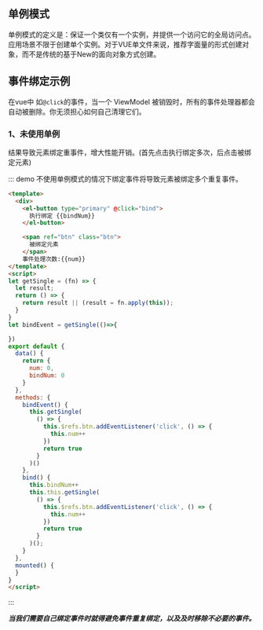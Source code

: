 <style>
.demo-box .el-alert {
  margin: 20px 0 0;
}

.demo-box .el-alert:first-child {
  margin: 0;
  color: #000;
}

.btn {
  display: inline-block;
  line-height: 1;
  white-space: nowrap;
  cursor: pointer;
  background: #fff;
  border: 1px solid #c4c4c4;
  color: #1f2d3d;
  margin: 0;
  padding: 10px 15px;
  border-radius: 4px;
}
</style>

## 单例模式

单例模式的定义是：保证一个类仅有一个实例，并提供一个访问它的全局访问点。应用场景不限于创建单个实例。对于VUE单文件来说，推荐字面量的形式创建对象，而不是传统的基于New的面向对象方式创建。

## 事件绑定示例

在vue中 如`@click`的事件，当一个 ViewModel 被销毁时，所有的事件处理器都会自动被删除。你无须担心如何自己清理它们。

### 1、未使用单例

结果导致元素绑定重事件，增大性能开销。(首先点击执行绑定多次，后点击被绑定元素)


::: demo 不使用单例模式的情况下绑定事件将导致元素被绑定多个重复事件。

```html
<template>
  <div>
    <el-button type="primary" @click="bind">
      执行绑定 {{bindNum}}
    </el-button>

    <span ref="btn" class="btn">
      被绑定元素
    </span>
    事件处理次数:{{num}}
</template>
<script>
let getSingle = (fn) => {
  let result;
  return () => {
    return result || (result = fn.apply(this));
  }
}
let bindEvent = getSingle(()=>{

})
export default {
  data() {
    return {
      num: 0,
      bindNum: 0
    }
  },
  methods: {
    bindEvent() {
      this.getSingle(
        () => {
          this.$refs.btn.addEventListener('click', () => {
            this.num++
          })
          return true
        }
      )()
    },
    bind() {
      this.bindNum++
      this.this.getSingle(
        () => {
          this.$refs.btn.addEventListener('click', () => {
            this.num++
          })
          return true
        }
      )();
    }
  },
  mounted() {
  }
}
</script>
```

:::

***当我们需要自己绑定事件时就得避免事件重复绑定，以及及时移除不必要的事件。***
